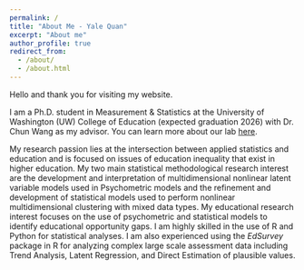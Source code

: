 ```yaml
---
permalink: /
title: "About Me - Yale Quan"
excerpt: "About me"
author_profile: true
redirect_from: 
  - /about/
  - /about.html
---
```


Hello and thank you for visiting my website.

I am a Ph.D. student in Measurement & Statistics at the University of Washington (UW) College of Education (expected graduation 2026) with Dr. Chun Wang as my advisor. You can learn more about our lab [here](https://sites.uw.edu/pmetrics/). 

My research passion lies at the intersection between applied statistics and education and is focused on issues of education inequality that exist in higher education. My two main statistical methodological research interest are the development and interpretation of multidimensional nonlinear latent variable models used in Psychometric models and the refinement and development of statistical models used to perform nonlinear multidimensional clustering with mixed data types. My educational research interest focuses on the use of psychometric and statistical models to identify educational opportunity gaps. I am highly skilled in the use of R and Python for statistical analyses. I am also experienced using the *EdSurvey* package in R for analyzing complex large scale assessment data including Trend Analysis, Latent Regression, and Direct Estimation of plausible values.



